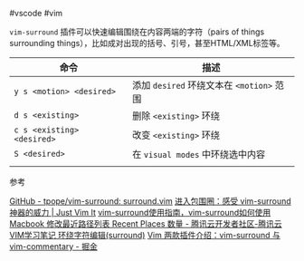 #vscode #vim 

`vim-surround` 插件可以快速编辑围绕在内容两端的字符（pairs of things surrounding things），比如成对出现的括号、引号，甚至HTML/XML标签等。

| 命令                         | 描述                               |
| -------------------------- | -------------------------------- |
| `y s <motion> <desired>`   | 添加 `desired` 环绕文本在 `<motion>` 范围 |
| `d s <existing>`           | 删除 `<existing>` 环绕               |
| `c s <existing> <desired>` | 改变 `<existing>` 环绕               |
| `S <desired>`              | 在 `visual modes` 中环绕选中内容         |
|                            |                                  |


参考

[GitHub - tpope/vim-surround: surround.vim](https://github.com/tpope/vim-surround)
[进入包围圈：感受 vim-surround 神器的威力 | Just Vim It](https://vim.nauxscript.com/vim/day-12.html#vim-surround)
[vim-surround使用指南，vim-surround如何使用](https://gist.github.com/wilon/ac1fc66f4a79e7b0c161c80877c75c94)
[Macbook 修改最近路径列表 Recent Places 数量 - 腾讯云开发者社区-腾讯云](https://cloud.tencent.com/developer/article/1529950?cps_key=1d358d18a7a17b4a6df8d67a62fd3d3d)
[VIM学习笔记 环绕字符编辑(surround)](http://yyq123.github.io/learn-vim/learn-vim-plugin-surround.html)
[Vim 两款插件介绍：vim-surround 与 vim-commentary - 掘金](https://juejin.cn/post/6994406794286071838)
